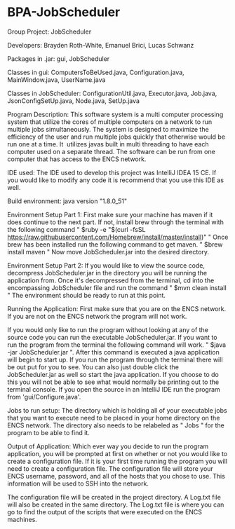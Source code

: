# BPA-JobScheduler

Group Project: 
    JobScheduler

Developers: 
    Brayden Roth-White,
    Emanuel Brici,
    Lucas Schwanz

Packages in .jar: 
    gui,
    JobScheduler

Classes in gui: 
    ComputersToBeUsed.java,
    Configuration.java,
    MainWindow.java,
    UserName.java

Classes in JobScheduler: 
    ConfigurationUtil.java,
    Executor.java,
    Job.java,
    JsonConfigSetUp.java,
    Node.java,
    SetUp.java


Program Description:
This software system is a multi computer processing system that utilize the
cores of multiple computers on a network to run multiple jobs simultaneously.
The system is designed to maximize the efficiency of the user and run multiple
jobs quickly that otherwise would be run one at a time. It  utilizes javas built
in multi threading to have each computer used on a separate thread. The software
can be run from one computer that has access to the ENCS network.


IDE used:
The IDE used to develop this project was IntelliJ IDEA 15 CE. If you would like
to modify any code it is recommend that you use this IDE as well.


Build environment:
java version "1.8.0_51"


Environment Setup Part 1:
First make sure your machine has maven if it does continue to the next
part.  If not, install brew through the terminal with the following command
" $ruby -e "$(curl -fsSL https://raw.githubusercontent.com/Homebrew/install/master/install)" "
Once brew has been installed run the following command to get maven.
" $brew install maven " Now move JobScheduler.jar into the desired directory.


Environment Setup Part 2:
If you would like to view the source code, decompress JobScheduler.jar in
the directory you will be running the application from.  Once it's decompressed
from the terminal, cd into the encompassing JobScheduler file and run the command
" $mvn clean install " The environment should be ready to run at this point.


Running the Application:
First make sure that you are on the ENCS network. If you are not on the ENCS network
the program will not work.

If you would only like to run the program without looking at any of the source
code you can run the executable JobScheduler.jar. If you want to run the program from
the terminal the following command will work. " $java -jar JobScheduler.jar ". After
this command is executed a java application will begin to start up. If you run the
program through the terminal there will be out put for you to see. You can also just
double click the JobScheduler.jar as well so start the java application. If you choose
to do this you will not be able to see what would normally be printing out to the
terminal console. If you open the source in an IntelliJ IDE run the program from
'gui/Configure.java'.


Jobs to run setup:
The directory which is holding all of your executable jobs that you want to execute
need to be placed in your home directory on the ENCS network. The directory also needs
to be relabeled as " Jobs " for the program to be able to find it.


Output of Application:
Which ever way you decide to run the program application, you will be prompted at first
on whether or not you would like to create a configuration file. If it is your first time
running the program you will need to create a configuration file. The configuration file
will store your ENCS username, password, and all of the hosts that you chose to use. This
information will be used to SSH into the network.

The configuration file will be created in the project directory. A Log.txt file will
also be created in the same directory. The Log.txt file is where you can go to find the
output of the scripts that were executed on the ENCS machines.

